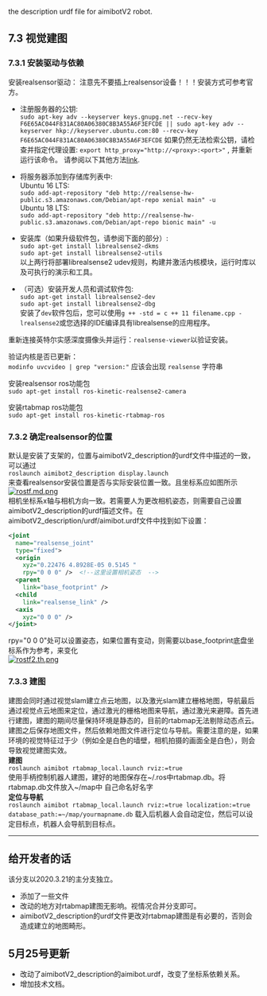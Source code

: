 the description urdf file for aimibotV2 robot.

## 7.3 视觉建图
### 7.3.1 安装驱动与依赖
安装realsensor驱动： 
注意先不要插上realsensor设备！！！安装方式可参考官方。  
- 注册服务器的公钥:  
`sudo apt-key adv --keyserver keys.gnupg.net --recv-key F6E65AC044F831AC80A06380C8B3A55A6F3EFCDE || sudo apt-key adv --keyserver hkp://keyserver.ubuntu.com:80 --recv-key F6E65AC044F831AC80A06380C8B3A55A6F3EFCDE`
如果仍然无法检索公钥，请检查并指定代理设置: `export http_proxy="http://<proxy>:<port>"`  , 并重新运行该命令。 请参阅以下其他方法[link](https://unix.stackexchange.com/questions/361213/unable-to-add-gpg-key-with-apt-key-behind-a-proxy).  

- 将服务器添加到存储库列表中:  
  Ubuntu 16 LTS:  
`sudo add-apt-repository "deb http://realsense-hw-public.s3.amazonaws.com/Debian/apt-repo xenial main" -u`  
  Ubuntu 18 LTS:  
`sudo add-apt-repository "deb http://realsense-hw-public.s3.amazonaws.com/Debian/apt-repo bionic main" -u`

- 安装库（如果升级软件包，请参阅下面的部分）:  
  `sudo apt-get install librealsense2-dkms`  
  `sudo apt-get install librealsense2-utils`  
  以上两行将部署librealsense2 udev规则，构建并激活内核模块，运行时库以及可执行的演示和工具。

- （可选）安装开发人员和调试软件包:  
  `sudo apt-get install librealsense2-dev`  
  `sudo apt-get install librealsense2-dbg`  
  安装了`dev`软件包后，您可以使用`g ++ -std = c ++ 11 filename.cpp -lrealsense2`或您选择的IDE编译具有librealsense的应用程序。

重新连接英特尔实感深度摄像头并运行：`realsense-viewer`以验证安装。

验证内核是否已更新：    
`modinfo uvcvideo | grep "version:"` 应该会出现 `realsense` 字符串

安装realsensor ros功能包  
`sudo apt-get install ros-kinetic-realsense2-camera`

安装rtabmap ros功能包  
`sudo apt-get install ros-kinetic-rtabmap-ros`
### 7.3.2 确定realsensor的位置
默认是安装了支架的，位置与aimibotV2_description的urdf文件中描述的一致，可以通过  
`roslaunch aimibot2_description display.launch`  
来查看realsensor安装位置是否与实际安装位置一致。且坐标系应如图所示    
[![rostf.md.png](https://wx1.sbimg.cn/2020/05/25/rostf.md.png)](https://sbimg.cn/image/pbtjm)  
相机坐标系x轴与相机方向一致。若需要人为更改相机姿态，则需要自己设置aimibotV2_description的urdf描述文件。在aimibotV2_description/urdf/aimibot.urdf文件中找到如下设置：  
``` xml
<joint
  name="realsense_joint"
  type="fixed">
  <origin
    xyz="0.22476 4.8928E-05 0.5145 "
    rpy="0 0 0" />  <!--这里设置相机姿态  -->
  <parent
    link="base_footprint" />
  <child
    link="realsense_link" />
  <axis
    xyz="0 0 0" />
</joint>
```
rpy="0 0 0"处可以设置姿态，如果位置有变动，则需要以base_footprint底盘坐标系作为参考，来变化  
[![rostf2.th.png](https://wx2.sbimg.cn/2020/05/25/rostf2.th.png)](https://sbimg.cn/image/pbNdj)

### 7.3.3 建图
建图会同时通过视觉slam建立点云地图，以及激光slam建立栅格地图，导航最后通过视觉点云地图来定位，通过激光的栅格地图来导航，通过激光来避障。首先进行建图，建图的期间尽量保持环境是静态的，目前的rtabmap无法剔除动态点云。建图之后保存地图文件，然后依赖地图文件进行定位与导航。需要注意的是，如果环境的视觉特征过于少（例如全是白色的墙壁，相机拍摄的画面全是白色），则会导致视觉建图实效。  
**建图**  
`roslaunch aimibot rtabmap_local.launch rviz:=true`   
使用手柄控制机器人建图，建好的地图保存在~/.ros中rtabmap.db。将rtabmap.db文件放入~/map中 自己命名好名字  
**定位与导航**  
`roslaunch aimibot rtabmap_local.launch rviz:=true localization:=true database_path:=~/map/yourmapname.db`
载入后机器人会自动定位，然后可以设定目标点，机器人会导航到目标点。




----
## 给开发者的话 

该分支以2020.3.21的主分支独立。  
* 添加了一些文件  
* 改动的地方对rtabmap建图无影响。视情况合并分支即可。  
* aimibotV2_description的urdf文件更改对rtabmap建图是有必要的，否则会造成建立的地图畸形。

5月25号更新
---
* 改动了aimibotV2_description的aimibot.urdf，改变了坐标系依赖关系。
* 增加技术文档。



